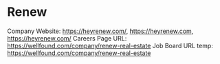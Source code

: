 # Renew

Company Website: https://heyrenew.com/, https://heyrenew.com, https://heyrenew.com/
Careers Page URL: https://wellfound.com/company/renew-real-estate
Job Board URL temp: https://wellfound.com/company/renew-real-estate